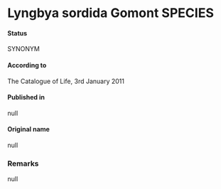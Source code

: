 # Lyngbya sordida Gomont SPECIES

#### Status
SYNONYM

#### According to
The Catalogue of Life, 3rd January 2011

#### Published in
null

#### Original name
null

### Remarks
null
